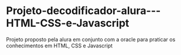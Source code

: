 # Projeto-decodificador-alura---HTML-CSS-e-Javascript
Projeto proposto pela alura em conjunto com a oracle para praticar os conhecimentos em HTML, CSS e Javascript
